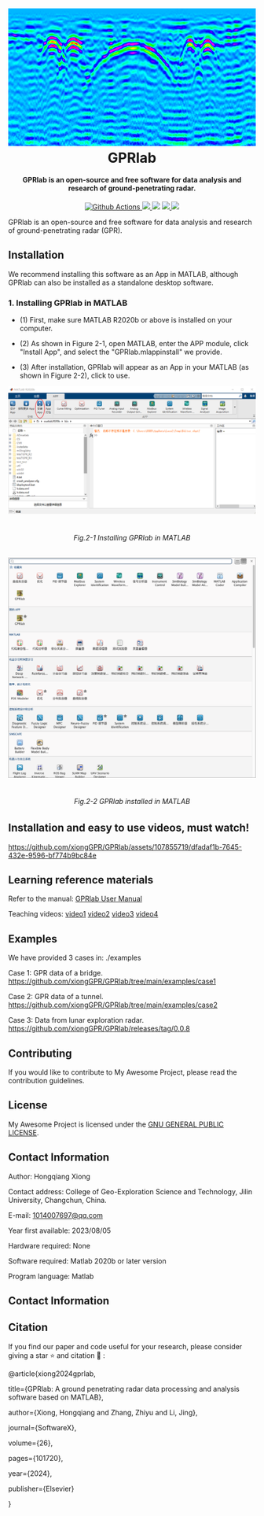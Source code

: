 <h1 align="center">
  <img src="https://raw.githubusercontent.com/erbiaoger/PicGo/main/20230404/202306061528806.jpg" alt="GPRlab" width="600">
      <br>GPRlab<br>
</h1>


<h4 align="center">GPRlab is an open-source and free software for data analysis and research of ground-penetrating radar.</h4>

<p align="center">
  <a href="https://github.com/xiongGPR/GPRlab/actions">
    <img src="https://img.shields.io/github/actions/workflow/status/xiongGPR/GPRlab/release.yml?branch=master&style=flat-square" alt="Github Actions">
  </a>
  <a href="https://goreportcard.com/report/github.com/xiongGPR/GPRlab">
    <img src="https://goreportcard.com/badge/github.com/xiongGPR/GPRlab?style=flat-square">
  </a>
  <img src="https://img.shields.io/github/go-mod/go-version/xiongGPR/GPRlab?style=flat-square">
  <a href="https://github.com/xiongGPR/GPRlab/releases">
    <img src="https://img.shields.io/github/release/xiongGPR/GPRlab/all.svg?style=flat-square">
  </a>
  <a href="https://github.com/xiongGPR/GPRlab/releases/tag/premium">
    <img src="https://img.shields.io/badge/release-Premium-00b4f0?style=flat-square">
  </a>
</p>



GPRlab is an open-source and free software for data analysis and research of ground-penetrating radar (GPR). 

## Installation

We recommend installing this software as an App in MATLAB, although GPRlab can also be installed as a standalone desktop software.

### 1. Installing GPRlab in MATLAB

- (1) First, make sure MATLAB R2020b or above is installed on your computer.

- (2) As shown in Figure 2-1, open MATLAB, enter the APP module, click "Install App", and select the "GPRlab.mlappinstall" we provide.

- (3) After installation, GPRlab will appear as an App in your MATLAB (as shown in Figure 2-2), click to use.

![image-20230601150731047](https://raw.githubusercontent.com/erbiaoger/PicGo/main/20230404/202306062011123.bmp)

<h6 align="center">
<br>Fig.2-1 Installing GPRlab in MATLAB<br>
</h6>

![image-20230606202349587](https://raw.githubusercontent.com/erbiaoger/PicGo/main/20230404/202306062023722.png)

<h6 align="center">
<br>Fig.2-2 GPRlab installed in MATLAB<br>
</h6>


## Installation and easy to use videos, must watch!
https://github.com/xiongGPR/GPRlab/assets/107855719/dfadaf1b-7645-432e-9596-bf774b9bc84e


## Learning reference materials

Refer to the manual: [GPRlab User Manual](https://github.com/xiongGPR/GPRlab/blob/main/docs/GPRlab%20User%20Manual%20-English.pdf)

Teaching videos: [video1](https://www.bilibili.com/video/BV1HX4y1D7Ve/?vd_source=6b3fc235af5b93e6ec8ca4cb7717ab06) [video2](https://www.bilibili.com/video/BV17g4y1E7VJ/?vd_source=6b3fc235af5b93e6ec8ca4cb7717ab06) [video3](https://www.bilibili.com/video/BV1Ev4y1h7Xx/?spm_id_from=333.999.0.0&vd_source=6b3fc235af5b93e6ec8ca4cb7717ab06) [video4](https://www.bilibili.com/video/BV1r84y1K7Ag/?vd_source=6b3fc235af5b93e6ec8ca4cb7717ab06)

## Examples
We have provided 3 cases in: ./examples

Case 1: GPR data of a bridge. https://github.com/xiongGPR/GPRlab/tree/main/examples/case1

Case 2: GPR data of a tunnel. https://github.com/xiongGPR/GPRlab/tree/main/examples/case2

Case 3: Data from lunar exploration radar. https://github.com/xiongGPR/GPRlab/releases/tag/0.0.8
## Contributing

If you would like to contribute to My Awesome Project, please read the contribution guidelines.

## License

My Awesome Project is licensed under the [GNU GENERAL PUBLIC LICENSE](https://github.com/xiongGPR/GPRlab/blob/main/LICENSE).
## Contact Information

Author: Hongqiang Xiong

Contact address: College of Geo-Exploration Science and Technology, Jilin University, Changchun, China.

E-mail: 1014007697@qq.com

Year first available: 2023/08/05

Hardware required: None

Software required: Matlab 2020b or later version

Program language: Matlab

## Contact Information

## Citation

If you find our paper and code useful for your research, please consider giving a star ⭐ and citation 📝 :

@article{xiong2024gprlab,

  title={GPRlab: A ground penetrating radar data processing and analysis software based on MATLAB},
  
  author={Xiong, Hongqiang and Zhang, Zhiyu and Li, Jing},
  
  journal={SoftwareX},
  
  volume={26},
  
  pages={101720},
  
  year={2024},
  
  publisher={Elsevier}
  
}
